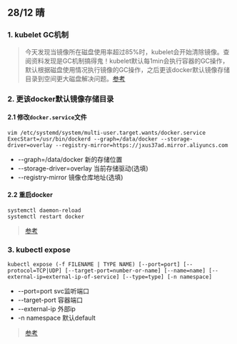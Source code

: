 
## 28/12 晴

### 1. kubelet GC机制
>今天发现当镜像所在磁盘使用率超过85%时，kubelet会开始清除镜像。查阅资料发现是GC机制搞得鬼！kubelet默认每1min会执行容器的GC操作，默认根据磁盘使用情况执行镜像的GC操作，之后更该docker默认镜像存储目录到空间更大磁盘解决问题。[参考](https://www.cnblogs.com/cf532088799/p/7865952.html "https://www.cnblogs.com/cf532088799/p/7865952.html")
### 2. 更该docker默认镜像存储目录
#### 2.1 修改`docker.service`文件
```shell
vim /etc/systemd/system/multi-user.target.wants/docker.service
ExecStart=/usr/bin/dockerd --graph=/data/docker --storage-driver=overlay --registry-mirror=https://jxus37ad.mirror.aliyuncs.com
```
* --graph=/data/docker 新的存储位置<br>
* --storage-driver=overlay 当前存储驱动(选填)<br>
* --registry-mirror 镜像仓库地址(选填)<br>
#### 2.2 重启docker
```shell
systemctl daemon-reload
systemctl restart docker
```
>[参考](https://www.cnblogs.com/bigberg/p/8057807.html "https://www.cnblogs.com/bigberg/p/8057807.html")
### 3. kubectl expose
```shell
kubectl expose (-f FILENAME | TYPE NAME) [--port=port] [--protocol=TCP|UDP] [--target-port=number-or-name] [--name=name] [--external-ip=external-ip-of-service] [--type=type] [-n namespace]
```
* --port=port svc监听端口
* --target-port 容器端口
* --external-ip 外部ip
* -n namespace 默认default
>[参考](https://www.kubernetes.org.cn/2377.html "https://www.kubernetes.org.cn/2377.html")



